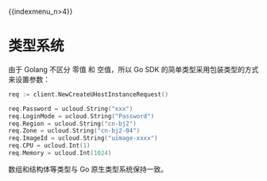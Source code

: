 {{indexmenu_n>4}}

# 类型系统

由于 Golang 不区分 零值 和 空值，所以 Go SDK 的简单类型采用包装类型的方式来设置参数：

```go
req := client.NewCreateUHostInstanceRequest()

req.Password = ucloud.String("xxx")
req.LoginMode = ucloud.String("Password")
req.Region = ucloud.String("cn-bj2")
req.Zone = ucloud.String("cn-bj2-04")
req.ImageId = ucloud.String("uimage-xxxx")
req.CPU = ucloud.Int(1)
req.Memory = ucloud.Int(1024)
```

数组和结构体等类型与 Go 原生类型系统保持一致。


